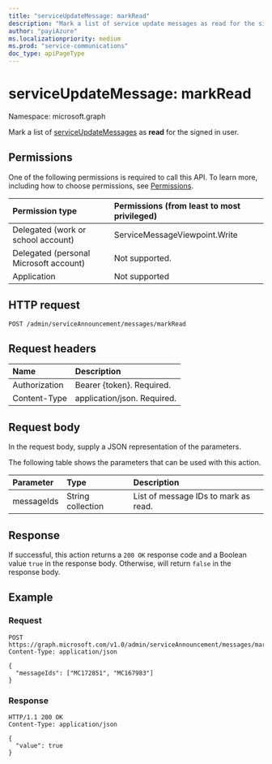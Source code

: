 ```yaml
---
title: "serviceUpdateMessage: markRead"
description: "Mark a list of service update messages as read for the signed in user."
author: "payiAzure"
ms.localizationpriority: medium
ms.prod: "service-communications"
doc_type: apiPageType
---
```


# serviceUpdateMessage: markRead
Namespace: microsoft.graph

Mark a list of [serviceUpdateMessages](../resources/serviceupdatemessage.md) as **read** for the signed in user.

## Permissions
One of the following permissions is required to call this API. To learn more, including how to choose permissions, see [Permissions](/graph/permissions-reference).

|Permission type|Permissions (from least to most privileged)|
|:---|:---|
|Delegated (work or school account)|ServiceMessageViewpoint.Write|
|Delegated (personal Microsoft account)|Not supported.|
|Application|Not supported|

## HTTP request

<!-- {
  "blockType": "ignored"
}
-->
``` http
POST /admin/serviceAnnouncement/messages/markRead
```

## Request headers
|Name|Description|
|:---|:---|
|Authorization|Bearer {token}. Required.|
|Content-Type|application/json. Required.|

## Request body
In the request body, supply a JSON representation of the parameters.

The following table shows the parameters that can be used with this action.

|Parameter|Type|Description|
|:---|:---|:---|
|messageIds|String collection|List of message IDs to mark as read.|


## Response

If successful, this action returns a `200 OK` response code and a Boolean value `true` in the response body. Otherwise, will return `false` in the response body.

## Example

### Request


<!-- {
  "blockType": "request",
  "name": "serviceupdatemessage_markread"
}
-->
``` http
POST https://graph.microsoft.com/v1.0/admin/serviceAnnouncement/messages/markRead
Content-Type: application/json

{
  "messageIds": ["MC172851", "MC167983"]
}
```


### Response
<!-- {
  "blockType": "response",
  "truncated": true,
  "@odata.type": "string"
}
-->
``` http
HTTP/1.1 200 OK
Content-Type: application/json

{
  "value": true
}
```
